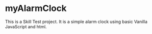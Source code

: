 # myAlarmClock
This is a Skill Test project. It is a simple alarm clock using basic Vanilla JavaScript and html.
